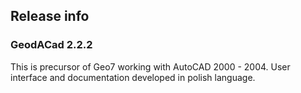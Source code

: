 ## Release info

### GeodACad 2.2.2

This is precursor of Geo7 working with AutoCAD 2000 - 2004. User interface and documentation developed in polish language.
